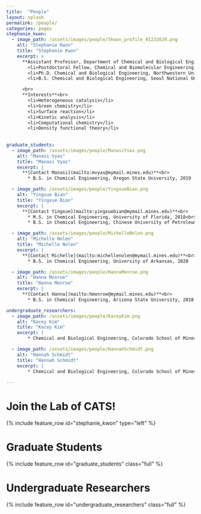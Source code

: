 ```yaml
---
title:  "People"
layout: splash
permalink: /people/
categories: pages
stephanie_kwon:
  - image_path: /assets/images/people/Skwon_profile_01232020.png
    alt: "Stephanie Kwon"
    title: "Stephanie Kwon"
    excerpt: >
      **Assistant Professor, Department of Chemical and Biological Engineering**<br>
        <li>Postdoctoral Fellow, Chemical and Biomolecular Engineering, UC Berkeley, 2015 - 2019</li>
        <li>Ph.D. Chemical and Biological Engineering, Northwestern University, 2015</li>
        <li>B.S. Chemical and Biological Engineering, Seoul National University, 2010</li>

      <br>
      **Interests**<br>
        <li>Heterogeneous catalysis</li>
        <li>Green chemistry</li>
        <li>Surface reaction</li>
        <li>Kinetic analysis</li>
        <li>Computational chemistry</li>
        <li>Density functional theory</li>
    
    
graduate_students:
  - image_path: /assets/images/people/ManasiYvas.png
    alt: "Manasi Vyas"
    title: "Manasi Vyas"
    excerpt: |
      **[Contact Manasi](mailto:mvyas@mymail.mines.edu)**<br>
        * B.S. in Chemical Engineering, Oregon State University, 2019

  - image_path: /assets/images/people/YingxueBian.png
    alt: "Yingxue Bian"
    title: "Yingxue Bian"
    excerpt: |
      **[Contact Yingxue](mailto:yingxuebian@mymail.mines.edu)**<br>
        * M.S. in Chemical Engineering, University of Florida, 2018<br>
        * B.S. in Chemical Engineering, Chinese University of Petroleum, China, 2016

  - image_path: /assets/images/people/MichelleNolen.png
    alt: "Michelle Nolen"
    title: "Michelle Nolen"
    excerpt: |
      **[Contact Michelle](mailto:michellenolen@mymail.mines.edu)**<br>
        * B.S. in Chemical Engineering, University of Arkansas, 2020

  - image_path: /assets/images/people/HannaMonroe.png
    alt: "Hanna Monroe"
    title: "Hanna Monroe"
    excerpt: |
      **[Contact Hanna](mailto:hmonroe@mymail.mines.edu)**<br>
        * B.S. in Chemical Engineering, Arizona State University, 2018

undergraduate_researchers:
  - image_path: /assets/images/people/KaceyKim.png
    alt: "Kacey Kim"
    title: "Kacey Kim"
    excerpt: |
        * Chemical and Biological Engineering, Colorado School of Mines

  - image_path: /assets/images/people/HannahSchmidt.png
    alt: "Hannah Schmidt"
    title: "Hannah Schmidt"
    excerpt: |
        * Chemical and Biological Engineering, Colorado School of Mines
                
---
```

<p></p>

Join the Lab of CATS!
====================

{% include feature_row id="stephanie_kwon" type="left" %}

Graduate Students
===============

{% include feature_row id="graduate_students" class="full" %}

Undergraduate Researchers
===============

{% include feature_row id="undergraduate_researchers" class="full" %}
